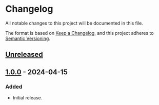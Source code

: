 # Changelog
All notable changes to this project will be documented in this file.

The format is based on [Keep a Changelog](https://keepachangelog.com/en/1.0.0/),
and this project adheres to [Semantic Versioning](https://semver.org/spec/v2.0.0.html).

## [Unreleased]

## [1.0.0] - 2024-04-15
### Added
- Initial release.

[Unreleased]: https://github.com/supernovus/lum.web-app.js/compare/v1.0.0...HEAD
[1.0.0]: https://github.com/supernovus/lum.web-app.js/releases/tag/v1.0.0

